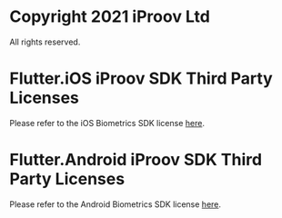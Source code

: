 # Copyright 2021 iProov Ltd

All rights reserved.

# Flutter.iOS iProov SDK Third Party Licenses

Please refer to the iOS Biometrics SDK license [here](https://github.com/iProov/ios/blob/master/LICENSE.md).

# Flutter.Android iProov SDK Third Party Licenses

Please refer to the Android Biometrics SDK license [here](https://github.com/iProov/android/blob/master/LICENSE.md).
